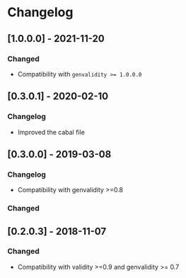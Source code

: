 # Changelog

## [1.0.0.0] - 2021-11-20

### Changed

* Compatibility with `genvalidity >= 1.0.0.0`

## [0.3.0.1] - 2020-02-10

### Changelog

* Improved the cabal file

## [0.3.0.0] - 2019-03-08

### Changelog

* Compatibility with genvalidity >=0.8

### Changed

## [0.2.0.3] - 2018-11-07

### Changed

* Compatibility with validity >=0.9 and genvalidity >= 0.7
